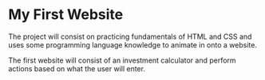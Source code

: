 # My First Website

The project will consist on practicing fundamentals of HTML and CSS
and uses some programming language knowledge to animate in onto a website.

The first website will consist of an investment calculator and perform actions based on what the user will enter.
